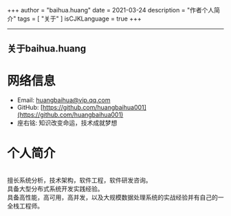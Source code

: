 +++
author = "baihua.huang"
date = 2021-03-24
description = "作者个人简介"
tags = [
"关于"
]
isCJKLanguage = true
+++

---
关于baihua.huang
---

# 网络信息

- Email: huangbaihua@vip.qq.com
- GitHub: [https://github.com/huangbaihua001](https://github.com/huangbaihua001)
- 座右铭:  知识改变命运，技术成就梦想




# 个人简介

<pre>

擅长系统分析，技术架构，软件工程，软件研发咨询。
具备大型分布式系统开发实践经验。
具备高性能，高可用，高并发，以及大规模数据处理系统的实战经验并有自己的一些经验和心得。
全栈工程师。

</pre>